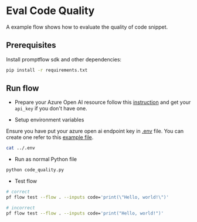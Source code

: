 # Eval Code Quality
A example flow shows how to evaluate the quality of code snippet.

## Prerequisites

Install promptflow sdk and other dependencies:
```bash
pip install -r requirements.txt
```

## Run flow

- Prepare your Azure Open AI resource follow this [instruction](https://learn.microsoft.com/en-us/azure/cognitive-services/openai/how-to/create-resource?pivots=web-portal) and get your `api_key` if you don't have one.

- Setup environment variables

Ensure you have put your azure open ai endpoint key in [.env](../.env) file. You can create one refer to this [example file](../.env.example).

```bash
cat ../.env
```

- Run as normal Python file
```bash
python code_quality.py
```

- Test flow
```bash
# correct
pf flow test --flow . --inputs code='print(\"Hello, world!\")'

# incorrect
pf flow test --flow . --inputs code='print("Hello, world!")'
```